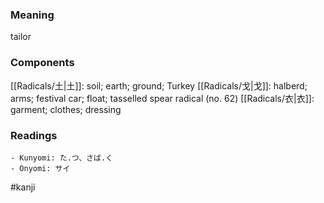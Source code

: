 ### Meaning

tailor

### Components

[[Radicals/土|土]]: soil; earth; ground; Turkey [[Radicals/戈|戈]]: halberd; arms; festival car; float; tasselled spear radical (no. 62) [[Radicals/衣|衣]]: garment; clothes; dressing

### Readings

```
- Kunyomi: た.つ、さば.く
- Onyomi: サイ
```

#kanji